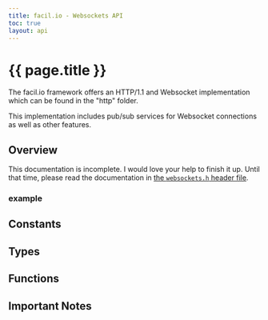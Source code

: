 ```yaml
---
title: facil.io - Websockets API
toc: true
layout: api
---
```

# {{ page.title }}

The facil.io framework offers an HTTP/1.1 and Websocket implementation which can be found in the "http" folder.

This implementation includes pub/sub services for Websocket connections as well as other features.

## Overview

This documentation is incomplete. I would love your help to finish it up. Until that time, please read the documentation in [the `websockets.h` header file](https://github.com/boazsegev/facil.io/blob/master/lib/facil/http/websockets.h).

### example

## Constants

## Types

## Functions

## Important Notes

